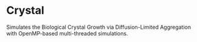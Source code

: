 # Crystal
Simulates the Biological Crystal Growth via Diffusion-Limited Aggregation with OpenMP-based multi-threaded simulations.

